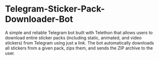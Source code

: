 # Telegram-Sticker-Pack-Downloader-Bot
A simple and reliable Telegram bot built with Telethon that allows users to download entire sticker packs (including static, animated, and video stickers) from Telegram using just a link. The bot automatically downloads all stickers from a given pack, zips them, and sends the ZIP archive to the user.
